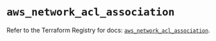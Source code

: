 # `aws_network_acl_association`

Refer to the Terraform Registry for docs: [`aws_network_acl_association`](https://registry.terraform.io/providers/hashicorp/aws/4.54.0/docs/resources/network_acl_association).
